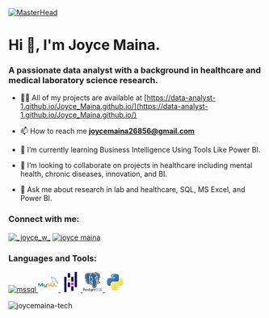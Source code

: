<!--
**joycemaina-tech/joycemaina-tech** is a ✨ _special_ ✨ repository because its `README.md` (this file) appears on your GitHub profile.

Here are some ideas to get you started:

- 🔭 I’m currently working on ...
- 🌱 I’m currently learning ...
- 👯 I’m looking to collaborate on ...
- 🤔 I’m looking for help with ...
- 💬 Ask me about ...
- 📫 How to reach me: ...
- 😄 Pronouns: ...
- ⚡ Fun fact: ...
-->
[![MasterHead](https://miro.medium.com/v2/resize:fit:1400/0*0JBZx8rioVbrR4vJ.gif)](https://joycemaina-tech.io)
<h1 align="left">Hi 👋, I'm Joyce Maina.</h1>
<h3 align="left">A passionate data analyst with a background in healthcare and medical laboratory science research.</h3>

- 👨‍💻 All of my projects are available at [https://data-analyst-1.github.io/Joyce_Maina.github.io/](https://data-analyst-1.github.io/Joyce_Maina.github.io/)

- 📫 How to reach me **joycemaina26856@gmail.com**
- 🌱 I’m currently learning Business Intelligence Using Tools Like Power BI.
- 👯 I’m looking to collaborate on projects in healthcare including mental health, chronic diseases, innovation, and BI.
- 💬 Ask me about research in lab and healthcare, SQL, MS Excel, and Power BI.

<h3 align="left">Connect with me:</h3>
<p align="left">
<a href="https://twitter.com/_joyce_w_" target="blank"><img align="center" src="https://raw.githubusercontent.com/rahuldkjain/github-profile-readme-generator/master/src/images/icons/Social/twitter.svg" alt="_joyce_w_" height="30" width="40" /></a>
<a href="https://linkedin.com/in/joyce maina" target="blank"><img align="center" src="https://raw.githubusercontent.com/rahuldkjain/github-profile-readme-generator/master/src/images/icons/Social/linked-in-alt.svg" alt="joyce maina" height="30" width="40" /></a>
</p>

<h3 align="left">Languages and Tools:</h3>
<p align="left"> <a href="https://www.microsoft.com/en-us/sql-server" target="_blank" rel="noreferrer"> <img src="https://www.svgrepo.com/show/303229/microsoft-sql-server-logo.svg" alt="mssql" width="40" height="40"/> </a> <a href="https://www.mysql.com/" target="_blank" rel="noreferrer"> <img src="https://raw.githubusercontent.com/devicons/devicon/master/icons/mysql/mysql-original-wordmark.svg" alt="mysql" width="40" height="40"/> </a> <a href="https://pandas.pydata.org/" target="_blank" rel="noreferrer"> <img src="https://raw.githubusercontent.com/devicons/devicon/2ae2a900d2f041da66e950e4d48052658d850630/icons/pandas/pandas-original.svg" alt="pandas" width="40" height="40"/> </a> <a href="https://www.postgresql.org" target="_blank" rel="noreferrer"> <img src="https://raw.githubusercontent.com/devicons/devicon/master/icons/postgresql/postgresql-original-wordmark.svg" alt="postgresql" width="40" height="40"/> </a> <a href="https://www.python.org" target="_blank" rel="noreferrer"> <img src="https://raw.githubusercontent.com/devicons/devicon/master/icons/python/python-original.svg" alt="python" width="40" height="40"/> </a> </p>

<p><img align="center" src="https://github-readme-stats.vercel.app/api/top-langs?username=joycemaina-tech&show_icons=true&locale=en&layout=compact" alt="joycemaina-tech" /></p>
